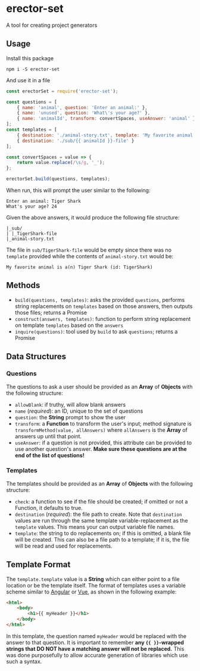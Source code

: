 # erector-set
A tool for creating project generators

## <a name="usage"></a>Usage

Install this package

```shell
npm i -S erector-set
```

And use it in a file

```javascript
const erectorSet = require('erector-set');

const questions = [
    { name: 'animal', question: 'Enter an animal:' },
    { name: 'unused', question: 'What\'s your age?' },
    { name: 'animalId', transform: convertSpaces, useAnswer: 'animal' }
];
const templates = [
    { destination: './animal-story.txt', template: 'My favorite animal is a(n) {{ animal }} (id: {{ animalId }})' },
    { destination: './sub/{{ animalId }}-file' }
];

const convertSpaces = value => {
    return value.replace(/\s/g, '_');
};

erectorSet.build(questions, templates);
```

When run, this will prompt the user similar to the following:

```shell
Enter an animal: Tiger Shark
What's your age? 24
```

Given the above answers, it would produce the following file structure:

```shell
|_sub/
| |_TigerShark-file
|_animal-story.txt
```

The file in `sub/TigerShark-file` would be empty since there was no `template` provided while the contents
of `animal-story.txt` would be:

```shell
My favorite animal is a(n) Tiger Shark (id: TigerShark)
```

## Methods

* `build(questions, templates)`: asks the provided `questions`, performs string replacements on
    `templates` based on those answers, then outputs those files; returns a Promise
* `construct(answers, templates)`: function to perform string replacement on template `templates`
    based on the `answers`
* `inquire(questions)`: tool used by `build` to ask `questions`; returns a Promise

## Data Structures

### Questions

The questions to ask a user should be provided as an **Array** of **Objects** with the following
structure:

- `allowBlank`: if truthy, will allow blank answers
- `name` (_required_): an ID, unique to the set of questions
- `question`: the **String** prompt to show the user
- `transform`: a **Function** to transform the user's input; method signature is
    `transformMethod(value, allAnswers)` where `allAnswers` is the **Array** of answers up until that
    point.
- `useAnswer`: if a question is not provided, this attribute can be provided to use another question's
    answer. **Make sure these questions are at the end of the list of questions!**

### Templates

The templates should be provided as an **Array** of **Objects** with the following structure:

- `check`: a function to see if the file should be created; if omitted or not a Function, it
    defaults to true.
- `destination` (_required_): the file path to create. Note that `destination` values are run
    through the same template variable-replacement as the `template` values. This means your
    can output variable file names.
- `template`: the string to do replacements on; if this is omitted, a blank file will be created.
    This can also be a file path to a template; if it is, the file will be read and used for
    replacements.

## Template Format

The `template.template` value is a **String** which can either point to a file location or be the template
itself. The format of templates uses a variable scheme similar to [Angular](https://angular.io/ "Angular") or
[Vue](http://vuejs.org/ "Vue.js"), as shown in the following example:

```html
<html>
    <body>
        <h1>{{ myHeader }}</h1>
    </body>
</html>
```

In this template, the question named `myHeader` would be replaced with the answer to that question. It is
important to remember **any `{{ }}`-wrapped strings that DO NOT have a matching answer will not be replaced.**
This was done purposefully to allow accurate generation of libraries which use such a syntax.